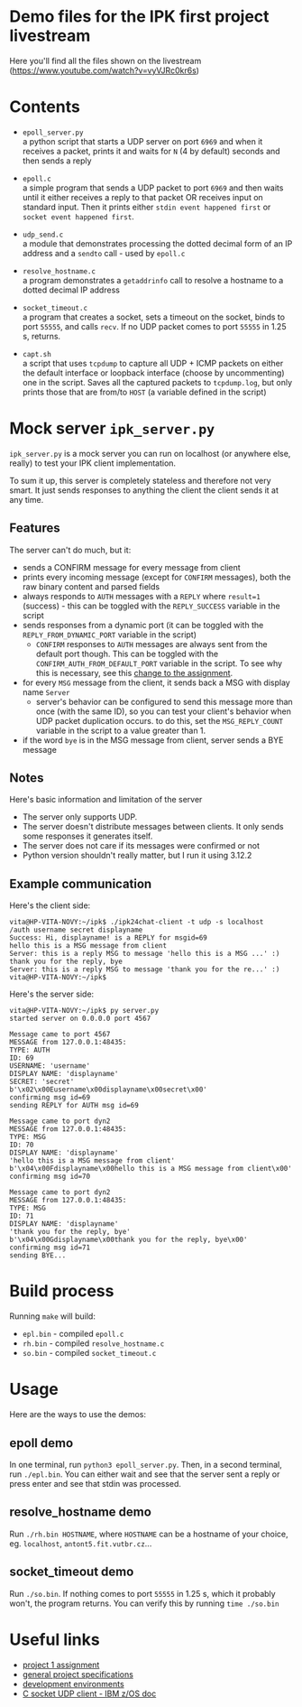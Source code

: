 # Demo files for the IPK first project livestream

Here you'll find all the files shown on the livestream (https://www.youtube.com/watch?v=vyVJRc0kr6s)

# Contents

- `epoll_server.py`\
a python script that starts a UDP server on port `6969`
and when it receives a packet, prints it and waits for `N` (4 by default)
seconds and then sends a reply

- `epoll.c`\
a simple program that sends a UDP packet to port `6969` and then
waits until it either receives a reply to that packet OR receives input on
standard input. Then it prints either `stdin event happened first` or
`socket event happened first`.

- `udp_send.c`\
a module that demonstrates processing the dotted decimal
form of an IP address and a `sendto` call - used by `epoll.c`

- `resolve_hostname.c`\
a program demonstrates a `getaddrinfo` call to resolve
a hostname to a dotted decimal IP address

- `socket_timeout.c`\
a program that creates a socket, sets a timeout on
the socket, binds to port `55555`, and calls `recv`. If no UDP packet
comes to port `55555` in 1.25 s, returns.

- `capt.sh`\
a script that uses `tcpdump` to capture all UDP + ICMP packets
on either the default interface or loopback interface (choose by uncommenting)
one in the script. Saves all the captured packets to `tcpdump.log`, but only
prints those that are from/to `HOST` (a variable defined in the script)


# Mock server `ipk_server.py`

`ipk_server.py` is a mock server you can run on localhost (or anywhere else,
really) to test your IPK client implementation.

To sum it up, this server is completely stateless and therefore not very
smart. It just sends responses to anything the client the client sends it
at any time.

## Features

The server can't do much, but it:

- sends a CONFIRM message for every message from client
- prints every incoming message (except for `CONFIRM` messages), both the raw
binary content and parsed fields
- always responds to `AUTH` messages with a `REPLY` where `result=1`
(success) - this can be toggled with the `REPLY_SUCCESS` variable in the script
- sends responses from a dynamic port (it can be toggled with the
`REPLY_FROM_DYNAMIC_PORT` variable in the script)
  - `CONFIRM` responses to `AUTH` messages are always sent from the default
port though. This can be toggled with the `CONFIRM_AUTH_FROM_DEFAULT_PORT`
variable in the script. To see why this is necessary, see this
[change to the assignment](https://moodle.vut.cz/mod/forum/discuss.php?d=3834).
- for every `MSG` message from the client, it sends back a MSG with
display name `Server`
  - server's behavior can be configured to send this message more than once
(with the same ID), so you can test your client's behavior when UDP
packet duplication occurs. to do this, set the `MSG_REPLY_COUNT` variable
in the script to a value greater than 1.
- if the word `bye` is in the MSG message from client, server sends a BYE
message

## Notes

Here's basic information and limitation of the server

- The server only supports UDP.
- The server doesn't distribute messages between clients. It only sends some
responses it generates itself.
- The server does not care if its messages were confirmed or not
- Python version shouldn't really matter, but I run it using 3.12.2

## Example communication

Here's the client side:
```
vita@HP-VITA-NOVY:~/ipk$ ./ipk24chat-client -t udp -s localhost
/auth username secret displayname
Success: Hi, displayname! is a REPLY for msgid=69
hello this is a MSG message from client
Server: this is a reply MSG to message 'hello this is a MSG ...' :)
thank you for the reply, bye
Server: this is a reply MSG to message 'thank you for the re...' :)
vita@HP-VITA-NOVY:~/ipk$
```

Here's the server side:
```
vita@HP-VITA-NOVY:~/ipk$ py server.py
started server on 0.0.0.0 port 4567

Message came to port 4567
MESSAGE from 127.0.0.1:48435:
TYPE: AUTH
ID: 69
USERNAME: 'username'
DISPLAY NAME: 'displayname'
SECRET: 'secret'
b'\x02\x00Eusername\x00displayname\x00secret\x00'
confirming msg id=69
sending REPLY for AUTH msg id=69

Message came to port dyn2
MESSAGE from 127.0.0.1:48435:
TYPE: MSG
ID: 70
DISPLAY NAME: 'displayname'
'hello this is a MSG message from client'
b'\x04\x00Fdisplayname\x00hello this is a MSG message from client\x00'
confirming msg id=70

Message came to port dyn2
MESSAGE from 127.0.0.1:48435:
TYPE: MSG
ID: 71
DISPLAY NAME: 'displayname'
'thank you for the reply, bye'
b'\x04\x00Gdisplayname\x00thank you for the reply, bye\x00'
confirming msg id=71
sending BYE...
```

# Build process
Running `make` will build:
- `epl.bin` - compiled `epoll.c`
- `rh.bin` - compiled `resolve_hostname.c`
- `so.bin` - compiled `socket_timeout.c`

# Usage
Here are the ways to use the demos:

## epoll demo
In one terminal, run `python3 epoll_server.py`. Then, in a second terminal,
run `./epl.bin`. You can either wait and see that the server sent a reply
or press enter and see that stdin was processed.

## resolve_hostname demo
Run `./rh.bin HOSTNAME`, where `HOSTNAME` can be a hostname of your choice,
eg. `localhost`, `antont5.fit.vutbr.cz`...

## socket_timeout demo
Run `./so.bin`. If nothing comes to port `55555` in 1.25 s, which it probably
won't, the program returns. You can verify this by running
`time ./so.bin`

# Useful links
- [project 1 assignment](https://git.fit.vutbr.cz/NESFIT/IPK-Projects-2024/src/branch/master/Project%201)
- [general project specifications](https://git.fit.vutbr.cz/NESFIT/IPK-Projects-2024/src/branch/master/README.md)
- [development environments](https://git.fit.vutbr.cz/NESFIT/dev-envs)
- [C socket UDP client - IBM z/OS doc](https://www.ibm.com/docs/en/zos/3.1.0?topic=programs-c-socket-udp-client)
